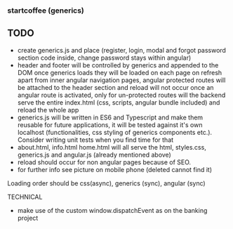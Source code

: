 ### startcoffee (generics)

## TODO

- create generics.js and place (register, login, modal and forgot password section code inside, change password stays within angular)
- header and footer will be controlled by generics and appended to the DOM once generics loads they will be loaded on each page on refresh apart from inner angular navigation pages, angular protected routes will be attached to the header section and reload will not occur once an angular route is activated, only for un-protected routes will the backend serve the entire index.html (css, scripts, angular bundle included) and reload the whole app
- generics.js will be written in ES6 and Typescript and make them reusable for future applications, it will be tested against it's own localhost (functionalities, css styling of generics components etc.). Consider writing unit tests when you find time for that
- about.html, info.html home.html will all serve the html, styles.css, generics.js and angular.js (already mentioned above)
- reload should occur for non angular pages because of SEO.
- for further info see picture on mobile phone (deleted cannot find it)

Loading order should be css(async), generics (sync), angular (sync)

TECHNICAL

- make use of the custom window.dispatchEvent as on the banking project
